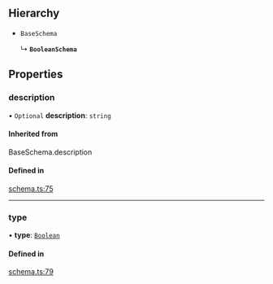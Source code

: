 ## Hierarchy

- `BaseSchema`

  ↳ **`BooleanSchema`**

## Properties

### description

• `Optional` **description**: `string`

#### Inherited from

BaseSchema.description

#### Defined in

[schema.ts:75](https://github.com/coda/packs-sdk/blob/main/schema.ts#L75)

___

### type

• **type**: [`Boolean`](../enums/ValueType.md#boolean)

#### Defined in

[schema.ts:79](https://github.com/coda/packs-sdk/blob/main/schema.ts#L79)
